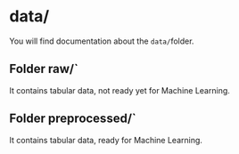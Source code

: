# data/

You will find documentation about the `data/`folder. 

## Folder raw/`

It contains tabular data, not ready yet for Machine Learning. 

## Folder preprocessed/`

It contains tabular data, ready for Machine Learning. 
